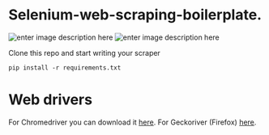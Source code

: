 # Selenium-web-scraping-boilerplate.
![enter image description here](https://img.shields.io/badge/Selenium-boilerplate-green&logo=appveyor)
![enter image description here](https://img.shields.io/badge/Python-3.x-green&logo=appveyor)
<style type="text/css">
   
</style>


Clone this repo and start writing your scraper

    pip install -r requirements.txt

# Web drivers

For Chromedriver you can download it [here](https://chromedriver.chromium.org/downloads).
For Geckoriver (Firefox) [here](https://github.com/mozilla/geckodriver/releases).
